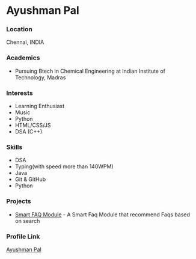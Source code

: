 # Ayushman Pal

### Location

Chennai, INDIA

### Academics

- Pursuing Btech in Chemical Engineering at Indian Institute of Technology, Madras

### Interests

- Learning Enthusiast
- Music
- Python
- HTML/CSS/JS
- DSA (C++)

### Skills

- DSA
- Typing(with speed more than 140WPM)
- Java
- Git & GitHub 
- Python

### Projects
- [Smart FAQ Module](https://github.com/WannaCry016/SMARTFAQ-MODULE) - A Smart Faq Module that recommend Faqs based on search

### Profile Link

[Ayushman Pal](https://github.com/WannaCry016)